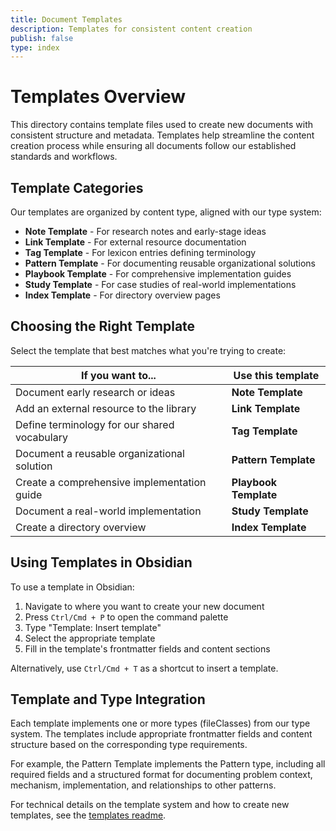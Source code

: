```yaml
---
title: Document Templates
description: Templates for consistent content creation
publish: false
type: index
---
```


# Templates Overview

This directory contains template files used to create new documents with consistent structure and metadata. Templates help streamline the content creation process while ensuring all documents follow our established standards and workflows.

## Template Categories

Our templates are organized by content type, aligned with our type system:

- **Note Template** - For research notes and early-stage ideas
- **Link Template** - For external resource documentation
- **Tag Template** - For lexicon entries defining terminology
- **Pattern Template** - For documenting reusable organizational solutions
- **Playbook Template** - For comprehensive implementation guides
- **Study Template** - For case studies of real-world implementations
- **Index Template** - For directory overview pages

## Choosing the Right Template

Select the template that best matches what you're trying to create:

| If you want to... | Use this template |
|-------------------|-------------------|
| Document early research or ideas | **Note Template** |
| Add an external resource to the library | **Link Template** |
| Define terminology for our shared vocabulary | **Tag Template** |
| Document a reusable organizational solution | **Pattern Template** |
| Create a comprehensive implementation guide | **Playbook Template** |
| Document a real-world implementation | **Study Template** |
| Create a directory overview | **Index Template** |

## Using Templates in Obsidian

To use a template in Obsidian:

1. Navigate to where you want to create your new document
2. Press `Ctrl/Cmd + P` to open the command palette
3. Type "Template: Insert template"
4. Select the appropriate template
5. Fill in the template's frontmatter fields and content sections

Alternatively, use `Ctrl/Cmd + T` as a shortcut to insert a template.

## Template and Type Integration

Each template implements one or more types (fileClasses) from our type system. The templates include appropriate frontmatter fields and content structure based on the corresponding type requirements.

For example, the Pattern Template implements the Pattern type, including all required fields and a structured format for documenting problem context, mechanism, implementation, and relationships to other patterns.

For technical details on the template system and how to create new templates, see the [templates readme](/tools/templates/readme.md).